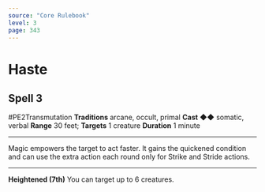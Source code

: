 ```yaml
---
source: "Core Rulebook"
level: 3
page: 343
---
```


# Haste
## Spell 3
#PE2Transmutation 
**Traditions** arcane, occult, primal
**Cast** ◆◆ somatic, verbal
**Range** 30 feet; **Targets** 1 creature
**Duration** 1 minute

-----
Magic empowers the target to act faster. It gains the quickened condition and can use the extra action each round only for Strike and Stride actions.  

---
**Heightened (7th)** You can target up to 6 creatures.